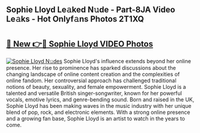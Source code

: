 ## Sophie Lloyd Le𝚊ked N𝚞de - Part-8JA Video Le𝚊ks - Hot Onlyf𝚊ns Photos 2T1XQ

# <h2><a href="http://ab73364.deff.icu/?id=Sophie+Lloyd">🔗 New 👉🔴 Sophie Lloyd VIDEO Photos</a></h2>

[![Sophie Lloyd N𝚞des](https://i.imgur.com/rIISA9y.gif)](http://ab73364.deff.icu/?id=Sophie+Lloyd)
Sophie Lloyd's influence extends beyond her online presence. Her rise to prominence has sparked discussions about the changing landscape of online content creation and the complexities of online fandom. Her controversial approach has challenged traditional notions of beauty, sexuality, and female empowerment. Sophie Lloyd is a talented and versatile British singer-songwriter, known for her powerful vocals, emotive lyrics, and genre-bending sound. Born and raised in the UK, Sophie Lloyd has been making waves in the music industry with her unique blend of pop, rock, and electronic elements. With a strong online presence and a growing fan base, Sophie Lloyd is an artist to watch in the years to come.
